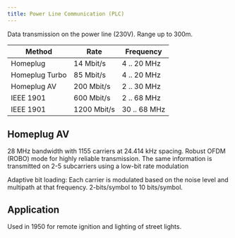 ```yaml
---
title: Power Line Communication (PLC)
---
```


Data transmission on the power line (230V). Range up to 300m.


| Method         | Rate       | Frequency   |
|----------------|------------|-------------|
| Homeplug       | 14 Mbit/s  | 4 .. 20 MHz |
| Homeplug Turbo | 85 Mbit/s  | 4 .. 20 MHz |
| Homeplug AV    | 200 Mbit/s | 2 .. 30 MHz |
| IEEE 1901      | 600 Mbit/s | 2 .. 68 MHz |
| IEEE 1901      | 1200 Mbit/s | 30 .. 68 MHz |


## Homeplug AV

28 MHz bandwidth with 1155 carriers at 24.414 kHz spacing.
Robust OFDM (ROBO) mode for highly reliable
transmission. The same information is transmitted on 2-5
subcarriers using a low-bit rate modulation


Adaptive bit loading: Each carrier is modulated based on the
noise level and multipath at that frequency.
2-bits/symbol to 10 bits/symbol.


## Application
Used in 1950 for remote ignition and lighting of street lights.

